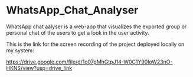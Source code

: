 # WhatsApp_Chat_Analyser
WhatsApp chat aalyser is a web-app that visualizes the exported group or personal chat of the users to get a look in the user activity.

This is the link for the screen recording of the project deployed locally on my system:

https://drive.google.com/file/d/1o07pMhGtpJ14-W0C1Y90loW23nO-HKNS/view?usp=drive_link

